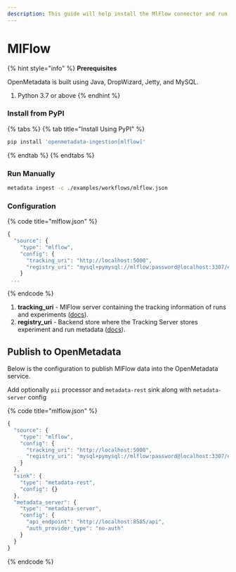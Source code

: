 ```yaml
---
description: This guide will help install the MlFlow connector and run it manually
---
```


# MlFlow

{% hint style="info" %}
**Prerequisites**

OpenMetadata is built using Java, DropWizard, Jetty, and MySQL.

1. Python 3.7 or above
{% endhint %}

### Install from PyPI

{% tabs %}
{% tab title="Install Using PyPI" %}
```bash
pip install 'openmetadata-ingestion[mlflow]'
```
{% endtab %}
{% endtabs %}

### Run Manually

```bash
metadata ingest -c ./examples/workflows/mlflow.json
```

### Configuration

{% code title="mlflow.json" %}
```javascript
{
  "source": {
    "type": "mlflow",
    "config": {
      "tracking_uri": "http://localhost:5000",
      "registry_uri": "mysql+pymysql://mlflow:password@localhost:3307/experiments"
    }
 ...
```
{% endcode %}

1. **tracking\_uri** - MlFlow server containing the tracking information of runs and experiments ([docs](https://mlflow.org/docs/latest/tracking.html#)).
2. **registry\_uri** - Backend store where the Tracking Server stores experiment and run metadata ([docs](https://mlflow.org/docs/latest/tracking.html#id14)).

## Publish to OpenMetadata

Below is the configuration to publish MlFlow data into the OpenMetadata service.

Add optionally `pii` processor and `metadata-rest` sink along with `metadata-server` config

{% code title="mlflow.json" %}
```javascript
{
  "source": {
    "type": "mlflow",
    "config": {
      "tracking_uri": "http://localhost:5000",
      "registry_uri": "mysql+pymysql://mlflow:password@localhost:3307/experiments"
    }
  },
  "sink": {
    "type": "metadata-rest",
    "config": {}
  },
  "metadata_server": {
    "type": "metadata-server",
    "config": {
      "api_endpoint": "http://localhost:8585/api",
      "auth_provider_type": "no-auth"
    }
  }
}

```
{% endcode %}
